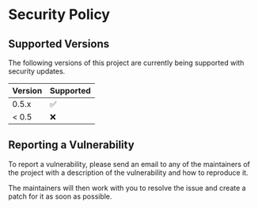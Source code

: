# Security Policy

## Supported Versions

The following versions of this project are currently being supported with security updates.

| Version | Supported          |
| ------- | ------------------ |
| 0.5.x   | :white_check_mark: |
| < 0.5   | :x:                |

## Reporting a Vulnerability

To report a vulnerability, please send an email to any of the maintainers of the project with a description of the vulnerability and how to reproduce it.

The maintainers will then work with you to resolve the issue and create a patch for it as soon as possible.
